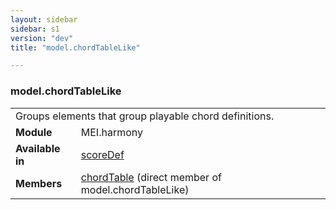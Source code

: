 ```yaml
---
layout: sidebar
sidebar: s1
version: "dev"
title: "model.chordTableLike"

---
```


<div class="classSpec model">
   <h3 id="model.chordTableLike">model.chordTableLike</h3>
   <table class="wovenodd">
      <tr>
         <td colspan="2" class="wovenodd-col2">Groups elements that group playable chord definitions.</td>
      </tr>
      <tr>
         <td class="wovenodd-col1"><strong>Module</strong></td>
         <td class="wovenodd-col2">MEI.harmony</td>
      </tr>
      <tr>
         <td class="wovenodd-col1"><strong>Available in</strong></td>
         <td class="wovenodd-col2">
            <div class="parent">
               <div><a class="link_odd_elementSpec" href="{{ site.baseurl }}/{{ page.version }}/elements/scoreDef.html">scoreDef</a></div>
            </div>
         </td>
      </tr>
      <tr>
         <td class="wovenodd-col1"><strong>Members</strong></td>
         <td class="wovenodd-col2">
            <div class="parent">
               <div><a class="link_odd_elementSpec" href="{{ site.baseurl }}/{{ page.version }}/elements/chordtable.html">chordTable</a> (direct member of model.chordTableLike)
               </div>
            </div>
         </td>
      </tr>
   </table>
</div>